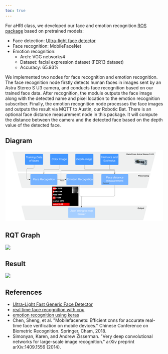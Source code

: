 ```yaml
---
toc: true
---
```

For aHRI class, we developed our face and emotion recognition [ROS package]((https://github.com/Sayter99/face_recognition_ultra_light)) based on pretrained models:
  * Face detection: [Ultra-light face detector](https://github.com/Linzaer/Ultra-Light-Fast-Generic-Face-Detector-1MB)
  * Face recognition: MobileFaceNet
  * Emotion recognition:
    * Arch: VGG networks4
    * Dataset: facial expression dataset (FER13 dataset)
    * Accuracy: 65.93%

We implemented two nodes for face recognition and emotion recognition. The face recognition node firstly detects human faces in images sent by an Astra Stereo S U3 camera, and conducts face recognition based on our trained face data. After recognition, the module outputs the face image along with the detected name and pixel location to the emotion recognition subscriber. Finally, the emotion recognition node processes the face images and outputs the result via MQTT to Austin, our Robotic Bat. There is an optional face distance measurement node in this package. It will compute the distance between the camera and the detected face based on the depth value of the detected face.

## Diagram
![](../assets/images/20200413/flowchart.png)

## RQT Graph
![](https://raw.githubusercontent.com/Sayter99/face_recognition_ultra_light/master/media/rosgraph.png)

## Result
![](https://raw.githubusercontent.com/Sayter99/face_recognition_ultra_light/master/media/demo.gif)

## References
* [Ultra-Light Fast Generic Face Detector](https://github.com/Linzaer/Ultra-Light-Fast-Generic-Face-Detector-1MB)
* [real time face recognition with cpu](https://towardsdatascience.com/real-time-face-recognition-with-cpu-983d35cc3ec5)
* [emotion recognition using keras](https://mc.ai/emotion-recognition-using-keras/)
* Chen, Sheng, et al. "Mobilefacenets: Efficient cnns for accurate real-time face verification on mobile devices." Chinese Conference on Biometric Recognition. Springer, Cham, 2018.
* Simonyan, Karen, and Andrew Zisserman. "Very deep convolutional networks for large-scale image recognition." arXiv preprint arXiv:1409.1556 (2014).